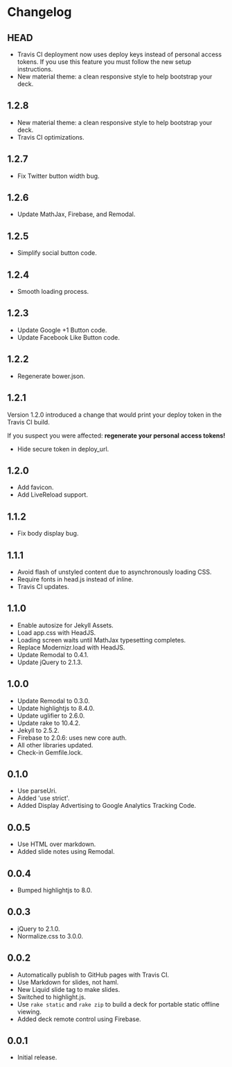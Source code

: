 # Changelog

## HEAD

- Travis CI deployment now uses deploy keys instead of personal access tokens.
  If you use this feature you must follow the new setup instructions.
- New material theme: a clean responsive style to help bootstrap your deck.

## 1.2.8

- New material theme: a clean responsive style to help bootstrap your deck.
- Travis CI optimizations.

## 1.2.7

- Fix Twitter button width bug.

## 1.2.6

- Update MathJax, Firebase, and Remodal.

## 1.2.5

- Simplify social button code.

## 1.2.4

- Smooth loading process.

## 1.2.3

- Update Google +1 Button code.
- Update Facebook Like Button code.

## 1.2.2

- Regenerate bower.json.

## 1.2.1

Version 1.2.0 introduced a change that would
print your deploy token in the Travis CI build.

If you suspect you were affected:
**regenerate your personal access tokens!**

- Hide secure token in deploy_url.

## 1.2.0

- Add favicon.
- Add LiveReload support.

## 1.1.2

- Fix body display bug.

## 1.1.1

- Avoid flash of unstyled content due to asynchronously loading CSS.
- Require fonts in head.js instead of inline.
- Travis CI updates.

## 1.1.0

- Enable autosize for Jekyll Assets.
- Load app.css with HeadJS.
- Loading screen waits until MathJax typesetting completes.
- Replace Modernizr.load with HeadJS.
- Update Remodal to 0.4.1.
- Update jQuery to 2.1.3.

## 1.0.0

- Update Remodal to 0.3.0.
- Update highlightjs to 8.4.0.
- Update uglifier to 2.6.0.
- Update rake to 10.4.2.
- Jekyll to 2.5.2.
- Firebase to 2.0.6: uses new core auth.
- All other libraries updated.
- Check-in Gemfile.lock.

## 0.1.0

- Use parseUri.
- Added 'use strict'.
- Added Display Advertising to Google Analytics Tracking Code.

## 0.0.5

- Use HTML over markdown.
- Added slide notes using Remodal.

## 0.0.4

- Bumped highlightjs to 8.0.

## 0.0.3

- jQuery to 2.1.0.
- Normalize.css to 3.0.0.

## 0.0.2

- Automatically publish to GitHub pages with Travis CI.
- Use Markdown for slides, not haml.
- New Liquid slide tag to make slides.
- Switched to highlight.js.
- Use `rake static` and `rake zip` to build a
  deck for portable static offline viewing.
- Added deck remote control using Firebase.

## 0.0.1

- Initial release.
